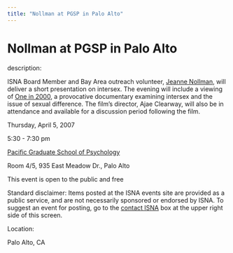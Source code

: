```yaml
---
title: "Nollman at PGSP in Palo Alto"
---
```


# Nollman at PGSP in Palo Alto

  
description:  
  


ISNA Board Member and Bay Area outreach volunteer, [Jeanne Nollman][1], will deliver a short presentation on intersex. The evening will include a viewing of [One in 2000][2], a provocative documentary examining intersex and the issue of sexual difference. The film&#8217;s director, Ajae Clearway, will also be in attendance and available for a discussion period following the film.

  
  


Thursday, April 5, 2007  
  
5:30 - 7:30 pm  
  
[Pacific Graduate School of Psychology][3]  
  
Room 4/5, 935 East Meadow Dr., Palo Alto  
  
This event is open to the public and free

  
  


Standard disclaimer: Items posted at the ISNA events site are provided as a public service, and are not necessarily sponsored or endorsed by ISNA. To suggest an event for posting, go to the [contact ISNA][4] box at the upper right side of this screen.

  


  


  
Location:  
  
Palo Alto, CA

 [1]: /node/1082
 [2]: http://www.fanlight.com/catalog/films/459_ots.php
 [3]: http://www.pgsp.edu/
 [4]: /about/contact